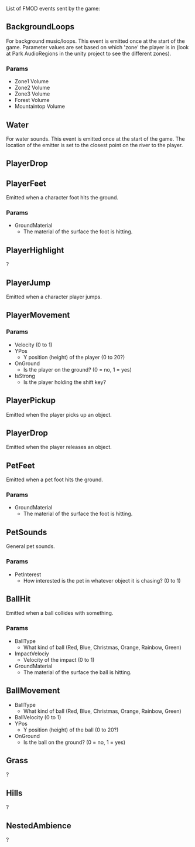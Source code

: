 List of FMOD events sent by the game:

## BackgroundLoops

For background music/loops. This event is emitted once at the start of the game. Parameter values are set based on which 'zone' the player is in (look at Park AudioRegions in the unity project to see the different zones).

### Params
- Zone1 Volume
- Zone2 Volume
- Zone3 Volume
- Forest Volume
- Mountaintop Volume

## Water

For water sounds. This event is emitted once at the start of the game. The location of the emitter is set to the closest point on the river to the player.

## PlayerDrop

## PlayerFeet

Emitted when a character foot hits the ground.

### Params
- GroundMaterial
  - The material of the surface the foot is hitting.

## PlayerHighlight

?

## PlayerJump

Emitted when a character player jumps.

## PlayerMovement

### Params

- Velocity (0 to 1)
- YPos
  - Y position (height) of the player (0 to 20?)
- OnGround
  - Is the player on the ground? (0 = no, 1 = yes) 
- IsStrong
  - Is the player holding the shift key?

## PlayerPickup

Emitted when the player picks up an object.

## PlayerDrop

Emitted when the player releases an object.

## PetFeet

Emitted when a pet foot hits the ground.

### Params
- GroundMaterial
  - The material of the surface the foot is hitting.

## PetSounds

General pet sounds.

### Params
- PetInterest
  - How interested is the pet in whatever object it is chasing? (0 to 1)

## BallHit

Emitted when a ball collides with something.

### Params
- BallType
  - What kind of ball (Red, Blue, Christmas, Orange, Rainbow, Green)
- ImpactVelociy
  - Velocity of the impact (0 to 1)
- GroundMaterial
  - The material of the surface the ball is hitting.

## BallMovement

- BallType
  - What kind of ball (Red, Blue, Christmas, Orange, Rainbow, Green)
- BallVelocity (0 to 1)
- YPos
  - Y position (height) of the ball (0 to 20?)
- OnGround
  - Is the ball on the ground? (0 = no, 1 = yes) 

## Grass

?

## Hills

?

## NestedAmbience

?

